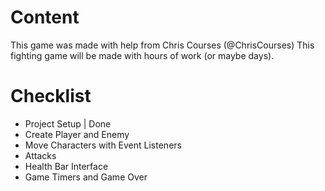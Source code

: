 # Content
This game was made with help from Chris Courses (@ChrisCourses)
This fighting game will be made with hours of work (or maybe days).
<!-- never gonna give you up -->
# Checklist
* Project Setup | Done
* Create Player and Enemy
* Move Characters with Event Listeners
* Attacks
* Health Bar Interface
* Game Timers and Game Over
